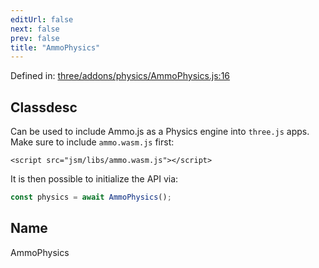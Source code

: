 ```yaml
---
editUrl: false
next: false
prev: false
title: "AmmoPhysics"
---
```


Defined in: [three/addons/physics/AmmoPhysics.js:16](https://github.com/DefinitelyMaybe/three-i18n/blob/fa57b79433d1c349ffb23a78727299c8d4190136/three/addons/physics/AmmoPhysics.js#L16)

## Classdesc

Can be used to include Ammo.js as a Physics engine into
`three.js` apps. Make sure to include `ammo.wasm.js` first:
```
<script src="jsm/libs/ammo.wasm.js"></script>
```
It is then possible to initialize the API via:
```js
const physics = await AmmoPhysics();
```

## Name

AmmoPhysics
